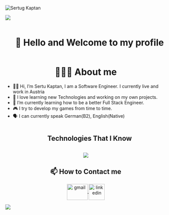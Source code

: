 ![Sertug Kaptan](https://assets.cdn.moviepilot.de/files/0523cbcfcefddec0a8a4796bc92a6178653e76e147a4fc6bdc8253e1b4ad/fill/1200/576/Wall-E.jpg)
<!--horizontal divider(gradiant)-->
<img src="https://user-images.githubusercontent.com/73097560/115834477-dbab4500-a447-11eb-908a-139a6edaec5c.gif">
<!--h1 without bottom border-->
<div id="user-content-toc">
  <ul align="center">
    <summary><h1 style="display: inline-block">👋 Hello and Welcome to my profile</h1></summary>
  </ul>
</div>

<div align="center">
  <h1> 👨🏻‍💻 About me </h1>
</div>

- 🙋‍♂️ Hi, I’m Sertu Kaptan, I am a Software Engineer. I currently live and work in Austria
- 👀 I love learning new Technologies and working on my own projects.
- 🌱 I’m currently learning how to be a better Full Stack Engineer.
- 🎮​ I try to develop my games from time to time.
- 🗣️ I can currently speak German(B2), English(Native)


  
<div id="user-content-toc">
  <ul align="center">
    <h2 style="display: inline-block">Technologies That I Know </h2>
  </ul>
</div>

<p align="center">
  <a href="https://skillicons.dev">
    <img src="https://skillicons.dev/icons?i=git,css,spring,angular,eclipse,docker,github,html,idea,java,js,mongodb,mysql,nodejs,postman,py,cs,dotnet,react,vscode&perline=14" />
  </a>
</p>

<div align="center">
  <h2>📫 How to Contact me</h2>
</div>

<p align="center">
  <a href="sertukaptan@gmail.com"><img align="center" src="https://upload.wikimedia.org/wikipedia/commons/thumb/7/7e/Gmail_icon_%282020%29.svg/1024px-Gmail_icon_%282020%29.svg.png" alt="gmail" height="50" width="65"/> </a>
  <a href="https://www.linkedin.com/in/sertu-kaptan-3449161b0/" target="blank"><img align="center" src="https://user-images.githubusercontent.com/88904952/234979284-68c11d7f-1acc-4f0c-ac78-044e1037d7b0.png" alt="linkedin" height="50" width="50" /></a>
</p>


<!--horizontal divider(gradiant)-->
<img src="https://user-images.githubusercontent.com/73097560/115834477-dbab4500-a447-11eb-908a-139a6edaec5c.gif">
<!--h1 without bottom border-->
